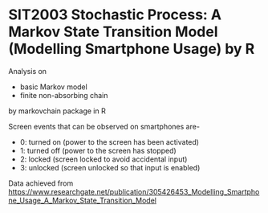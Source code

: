 # SIT2003 Stochastic Process: A Markov State Transition Model (Modelling Smartphone Usage) by R

Analysis on
- basic Markov model 
- finite non-absorbing chain

by markovchain package in R

Screen events that can be observed on smartphones are- 
- 0: turned on (power to the screen has been activated)
- 1: turned off (power to the screen has stopped)
- 2: locked (screen locked to avoid accidental input)
- 3: unlocked (screen unlocked so that input is enabled)

Data achieved from https://www.researchgate.net/publication/305426453_Modelling_Smartphone_Usage_A_Markov_State_Transition_Model
